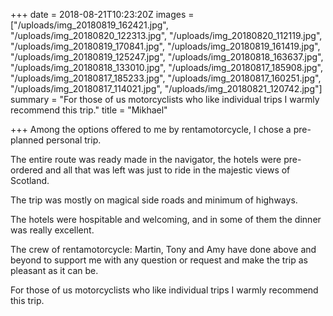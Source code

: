 +++
date = 2018-08-21T10:23:20Z
images = ["/uploads/img_20180819_162421.jpg", "/uploads/img_20180820_122313.jpg", "/uploads/img_20180820_112119.jpg", "/uploads/img_20180819_170841.jpg", "/uploads/img_20180819_161419.jpg", "/uploads/img_20180819_125247.jpg", "/uploads/img_20180818_163637.jpg", "/uploads/img_20180818_133010.jpg", "/uploads/img_20180817_185908.jpg", "/uploads/img_20180817_185233.jpg", "/uploads/img_20180817_160251.jpg", "/uploads/img_20180817_114021.jpg", "/uploads/img_20180821_120742.jpg"]
summary = "For those of us motorcyclists who like individual trips I warmly recommend this trip."
title = "Mikhael"

+++
Among the options offered to me by rentamotorcycle, I chose a pre-planned personal trip.

The entire route was ready made in the navigator, the hotels were pre-ordered and all that was left was just to ride in the majestic views of Scotland.

The trip was mostly on magical side roads and minimum of highways.

The hotels were hospitable and welcoming, and in some of them the dinner was really excellent.

The crew of rentamotorcycle: Martin, Tony and Amy have done above and beyond to support me with any question or request and make the trip as pleasant as it can be.

For those of us motorcyclists who like individual trips I warmly recommend this trip.